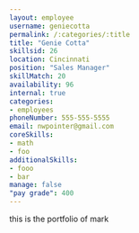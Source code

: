 ```yaml
--- 
layout: employee 
username: geniecotta
permalink: /:categories/:title 
title: "Genie Cotta" 
skillsid: 26 
location: Cincinnati
position: "Sales Manager"
skillMatch: 20
availability: 96
internal: true
categories: 
- employees
phoneNumber: 555-555-5555 
email: nwpointer@gmail.com
coreSkills:
- math 
- foo
additionalSkills:
- fooo
- bar
manage: false
"pay grade": 400
---
```


this is the portfolio of mark